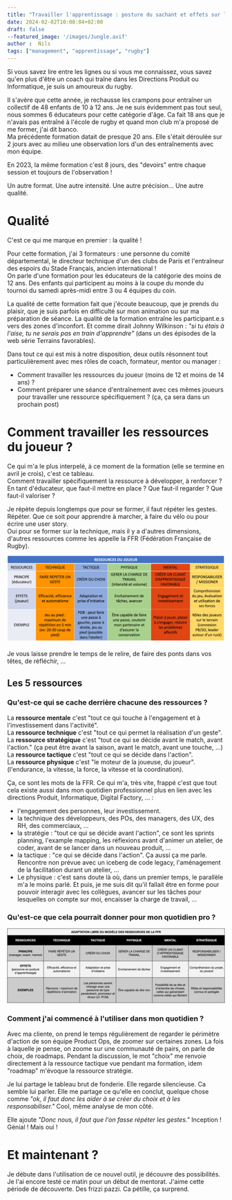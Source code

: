 ```yaml
---
title: "Travailler l'apprentissage : posture du sachant et effets sur l'autre"
date: 2024-02-02T10:08:04+02:00
draft: false
--featured_image: '/images/Jungle.avif'
author :  Nils
tags: ["management", "apprentissage", "rugby"]
---
```


Si vous savez lire entre les lignes ou si vous me connaissez, vous savez qu'en plus d'être un coach qui traîne dans les Directions Produit ou Informatique, je suis un amoureux du rugby.

Il s'avère que cette année, je rechausse les crampons pour entraîner un collectif de 48 enfants de 10 à 12 ans. Je ne suis évidemment pas tout seul, nous sommes 6 éducateurs pour cette catégorie d'âge.
Ca fait 18 ans que je n'avais pas entraîné à l'école de rugby et quand mon club m'a proposé de me former, j'ai dit banco.  
Ma précédente formation datait de presque 20 ans. Elle s'était déroulée sur 2 jours avec au milieu une observation lors d'un des entraînements avec mon équipe.

En 2023, la même formation c'est 8 jours, des "devoirs" entre chaque session et toujours de l'observation !

Un autre format. Une autre intensité. Une autre précision... Une autre qualité.

# Qualité 

C'est ce qui me marque en premier : la qualité !

Pour cette formation, j'ai 3 formateurs : une personne du comité départemental, le directeur technique d'un des clubs de Paris et l'entraîneur des espoirs du Stade Français, ancien international !  
On parle d'une formation pour les éducateurs de la catégorie des moins de 12 ans. Des enfants qui participent au moins à la coupe du monde du tournoi du samedi après-midi entre 3 ou 4 équipes du coin.

La qualité de cette formation fait que j'écoute beaucoup, que je prends du plaisir, que je suis parfois en difficulté sur mon animation ou sur ma préparation de séance. La qualité de la formation entraîne les participant.e.s vers des zones d'inconfort.
Et comme dirait Johnny Wilkinson : *"si tu étais à l'aise, tu ne serais pas en train d'apprendre"* (dans un des épisodes de la web série Terrains favorables).

Dans tout ce qui est mis à notre disposition, deux outils résonnent tout particulièrement avec mes rôles de coach, formateur, mentor ou manager : 
- Comment travailler les ressources du joueur (moins de 12 et moins de 14 ans) ?
- Comment préparer une séance d'entraînement avec ces mêmes joueurs pour travailler une ressource spécifiquement ? (ça, ça sera dans un prochain post)

# Comment travailler les ressources du joueur ?

Ce qui m'a le plus interpelé, à ce moment de la formation (elle se termine en avril je crois), c'est ce tableau.  
Comment travailler spécifiquement la ressource à développer, à renforcer ? En tant d'éducateur, que faut-il mettre en place ? Que faut-il regarder ? Que faut-il valoriser ?

Je répète depuis longtemps que pour se former, il faut répéter les gestes. Répéter. Que ce soit pour apprendre à marcher, à faire du vélo ou pour écrire une user story.  
Oui pour se former sur la technique, mais il y a d'autres dimensions, d'autres ressources comme les appelle la FFR (Fédération Française de Rugby).

![Les ressources du joueur vues par la FFR, le rôle de l'éducateur et les effets sur le joueur](Ressources.png "Les ressources du joueur vues par la FFR, le rôle de l'éducateur et les effets sur le joueur")

Je vous laisse prendre le temps de le relire, de faire des ponts dans vos têtes, de réfléchir, ...

## Les 5 ressources

### Qu'est-ce qui se cache derrière chacune des ressources ?

La **ressource mentale** c'est "tout ce qui touche à l'engagement et à l'investissement dans l'activité".  
La **ressource technique** c'est "tout ce qui permet la réalisation d'un geste".  
La **ressource stratégique** c'est "tout ce qui se décide avant le match, avant l'action." (ça peut être avant la saison, avant le match, avant une touche, ...)  
La **ressource tactique** c'est "tout ce qui se décide dans l'action".  
La **ressource physique** c'est "le moteur de la joueuse, du joueur". (l'endurance, la vitesse, la force, la vitesse et la coordination).  

Ça, ce sont les mots de la FFR. Ce qui m'a, très vite, frappé c'est que tout cela existe aussi dans mon quotidien professionnel plus en lien avec les directions Produit, Informatique, Digital Factory, ... :  
  
* l'engagement des personnes, leur investissement.  
* la technique des développeurs, des POs, des managers, des UX, des RH, des commerciaux, ...  
* la stratégie : "tout ce qui se décide avant l'action", ce sont les sprints planning, l'example mapping, les réflexions avant d'animer un atelier, de coder, avant de se lancer dans un nouveau produit, ...  
* la tactique : "ce qui se décide dans l'action". Ça aussi ça me parle. Rencontre non prévue avec un iceberg de code legacy, l'aménagement de la facilitation durant un atelier, ...  
* Le physique : c'est sans doute là où, dans un premier temps, le parallèle m'a le moins parlé. Et puis, je me suis dit qu'il fallait être en forme pour pouvoir interagir avec les collègues, avancer sur les tâches pour lesquelles on compte sur moi, encaisser la charge de travail, ...  

### Qu'est-ce que cela pourrait donner pour mon quotidien pro ?

![Adapatation du modèle de la FFR dans un contexte plus IT](AdaptationLibreRessources.png "Adapatation du modèle de la FFR dans un contexte plus IT")

### Comment j'ai commencé à l'utiliser dans mon quotidien ?

Avec ma cliente, on prend le temps régulièrement de regarder le périmètre d'action de son équipe Product Ops, de zoomer sur certaines zones. La fois à laquelle je pense, on zoome sur une communauté de pairs, on parle de choix, de roadmaps.
Pendant la discussion, le mot "choix" me renvoie directement à la ressource tactique vue pendant ma formation, idem "roadmap" m'évoque la ressource stratégie.

Je lui partage le tableau brut de fonderie. Elle regarde silencieuse. Ca semble lui parler. Elle me partage ce qu'elle en conclut, quelque chose comme *"ok, il faut donc les aider à se créer du choix et à les responsabiliser."* Cool, même analyse de mon côté.

Elle ajoute *"Donc nous, il faut que l'on fasse répéter les gestes."* Inception ! Génial ! Mais oui !

# Et maintenant ?

Je débute dans l'utilisation de ce nouvel outil, je découvre des possibilités. Je l'ai encore testé ce matin pour un début de mentorat. J'aime cette période de découverte. Des frizzi pazzi. Ca pétille, ça surprend.








